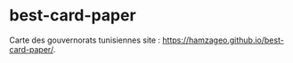 # best-card-paper
Carte des gouvernorats tunisiennes 
site : https://hamzageo.github.io/best-card-paper/.

